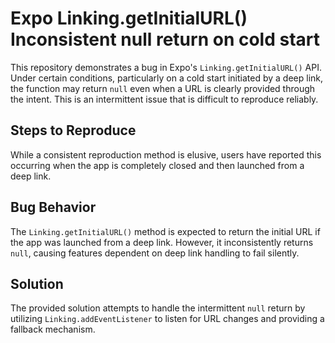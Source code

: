 # Expo Linking.getInitialURL() Inconsistent null return on cold start

This repository demonstrates a bug in Expo's `Linking.getInitialURL()` API.  Under certain conditions, particularly on a cold start initiated by a deep link, the function may return `null` even when a URL is clearly provided through the intent. This is an intermittent issue that is difficult to reproduce reliably.

## Steps to Reproduce

While a consistent reproduction method is elusive, users have reported this occurring when the app is completely closed and then launched from a deep link.

## Bug Behavior

The `Linking.getInitialURL()` method is expected to return the initial URL if the app was launched from a deep link.  However, it inconsistently returns `null`, causing features dependent on deep link handling to fail silently.

## Solution

The provided solution attempts to handle the intermittent `null` return by utilizing `Linking.addEventListener` to listen for URL changes and providing a fallback mechanism.